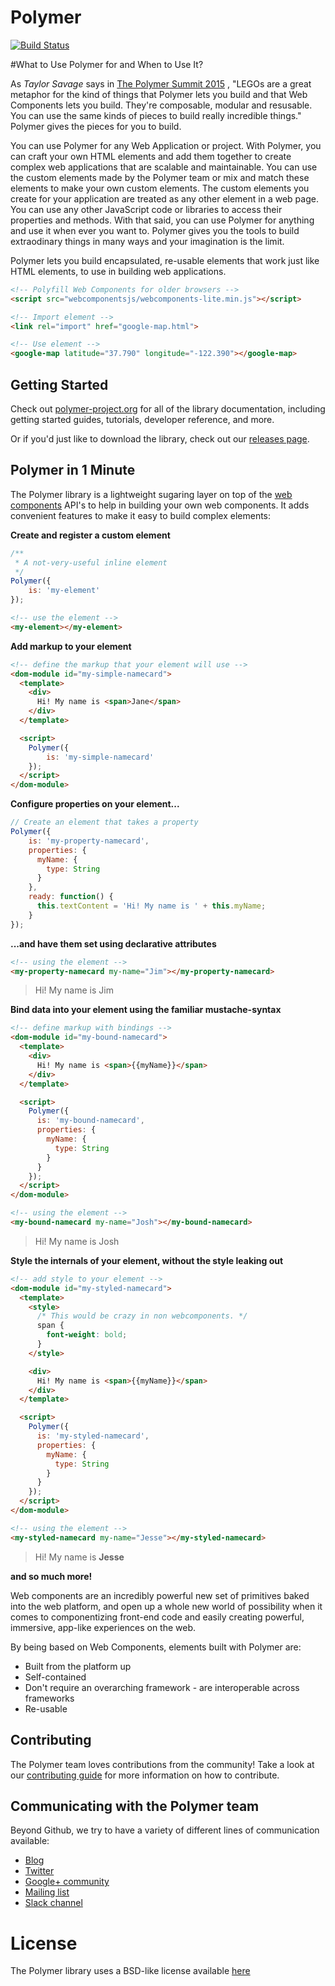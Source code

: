 # Polymer

[![Build Status](https://travis-ci.org/Polymer/polymer.svg?branch=master)](https://travis-ci.org/Polymer/polymer)

#What to Use Polymer for and When to Use It?

As *Taylor Savage* says in [The Polymer Summit 2015](https://www.polymer-project.org/summit) , "LEGOs are a great metaphor for the kind of things that Polymer lets you build and that Web Components lets you build. They're composable, modular and resusable. You can use the same kinds of pieces to build really incredible things." Polymer gives the pieces for you to build.

You can use Polymer for any Web Application or project. With Polymer, you can craft your own HTML elements and add them together to create complex web applications that are scalable and maintainable. You can use the custom elements made by the Polymer team or mix and match these elements to make your own custom elements. The custom elements you create for your application are treated as any other element in a web page. You can use any other JavaScript code or libraries to access their properties and methods. With that said, you can use Polymer for anything and use it when ever you want to. Polymer gives you the tools to build extraodinary things in many ways and your imagination is the limit.

Polymer lets you build encapsulated, re-usable elements that work just like HTML elements, to use in building web applications.

```html
<!-- Polyfill Web Components for older browsers -->
<script src="webcomponentsjs/webcomponents-lite.min.js"></script>

<!-- Import element -->
<link rel="import" href="google-map.html">

<!-- Use element -->
<google-map latitude="37.790" longitude="-122.390"></google-map>
```

## Getting Started

Check out [polymer-project.org](https://www.polymer-project.org) for all of the library documentation, including getting started guides, tutorials, developer reference, and more.

Or if you'd just like to download the library, check out our [releases page](https://github.com/polymer/polymer/releases).

## Polymer in 1 Minute

The Polymer library is a lightweight sugaring layer on top of the [web components](http://webcomponents.org/) API's to help in building your own web components. It adds convenient features to make it easy to build complex elements:

**Create and register a custom element**

```js
/**
 * A not-very-useful inline element
 */
Polymer({
    is: 'my-element'
});
```

```html
<!-- use the element -->
<my-element></my-element>
```

**Add markup to your element**

```html
<!-- define the markup that your element will use -->
<dom-module id="my-simple-namecard">
  <template>
    <div>
      Hi! My name is <span>Jane</span>
    </div>
  </template>

  <script>
    Polymer({
        is: 'my-simple-namecard'
    });
  </script>
</dom-module>
```

**Configure properties on your element...**

```js
// Create an element that takes a property
Polymer({
    is: 'my-property-namecard',
    properties: {
      myName: {
        type: String
      }
    },
    ready: function() {
      this.textContent = 'Hi! My name is ' + this.myName;
    }
});
```

**...and have them set using declarative attributes**

```html
<!-- using the element -->
<my-property-namecard my-name="Jim"></my-property-namecard>
```

> Hi! My name is Jim

**Bind data into your element using the familiar mustache-syntax**

```html
<!-- define markup with bindings -->
<dom-module id="my-bound-namecard">
  <template>
    <div>
      Hi! My name is <span>{{myName}}</span>
    </div>
  </template>

  <script>
    Polymer({
      is: 'my-bound-namecard',
      properties: {
        myName: {
          type: String
        }
      }
    });
  </script>
</dom-module>
```

```html
<!-- using the element -->
<my-bound-namecard my-name="Josh"></my-bound-namecard>
```

> Hi! My name is Josh

**Style the internals of your element, without the style leaking out**

```html
<!-- add style to your element -->
<dom-module id="my-styled-namecard">
  <template>
    <style>
      /* This would be crazy in non webcomponents. */
      span {
        font-weight: bold;
      }
    </style>

    <div>
      Hi! My name is <span>{{myName}}</span>
    </div>
  </template>

  <script>
    Polymer({
      is: 'my-styled-namecard',
      properties: {
        myName: {
          type: String
        }
      }
    });
  </script>
</dom-module>
```

```html
<!-- using the element -->
<my-styled-namecard my-name="Jesse"></my-styled-namecard>
```

> Hi! My name is **Jesse**

**and so much more!**

Web components are an incredibly powerful new set of primitives baked into the web platform, and open up a whole new world of possibility when it comes to componentizing front-end code and easily creating powerful, immersive, app-like experiences on the web.

By being based on Web Components, elements built with Polymer are:

* Built from the platform up
* Self-contained
* Don't require an overarching framework - are interoperable across frameworks
* Re-usable

## Contributing

The Polymer team loves contributions from the community! Take a look at our [contributing guide](CONTRIBUTING.md) for more information on how to contribute.

## Communicating with the Polymer team

Beyond Github, we try to have a variety of different lines of communication available:

* [Blog](https://blog.polymer-project.org/)
* [Twitter](https://twitter.com/polymer)
* [Google+ community](https://plus.google.com/communities/115626364525706131031)
* [Mailing list](https://groups.google.com/forum/#!forum/polymer-dev)
* [Slack channel](https://bit.ly/polymerslack)

# License

The Polymer library uses a BSD-like license available [here](./LICENSE.txt)

